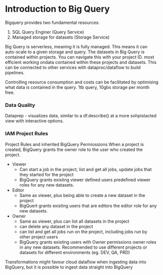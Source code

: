 # Introduction to Big Query
Bigquery provides two fundamental resources:
1. SQL Query Enginer (Query Service)
2. Managed storage for datasets (Storage Service)

Big Query is serverless, meaning it is fully managed. This means it can auto-scale to a given storage and query. 
The datasets in Big Query is contained within projects. You can navigate this with your project ID. 
most efficient working ondata contained within these projects and datasets.
This can be connected to other services with dataproc/dataflow to build pipelines. 

Controlling resource consumption and costs can be facilitated by optimising what data is contained in the query. 
1tb query, 10gbs storage per month free. 


### Data Quality
Dataprep - visualizes data, similar to a df.describe() at a more sohpistacted view with interactive options.


### IAM Project Rules
Project Rules and inherited BigQuery Permiossions
When a project is created, BigQuery grants the owner role to the user who created the project.
- Viewer
  - Can start a job in the project, list and get all jobs, update jobs that they started for the project
  - BigQuery grants exisitng viewer defined users predefined viewer roles for any new datasets. 
- Editor
  - Same as viewer, plus being able to create a new dataset in the project
  - BigQuert grants existing users that are editors the editor role for any new datasets. 
- Owner
  - Same as viewer, plus can list all datasets in the project
  - can delete any dataset in the project
  - can list and get all jobs run on the project, including jobs run by other project users
  - BigQuery grants existing users with Owner permissions owner roles in any new datasets. 
 Recommended to use different projects or datasets for different environments (eg. DEV, QA, PRD)


Transformations might favour cloud dataflow when ingesting data into BigQuery, but it is possible to ingest data straight into BigQuery

